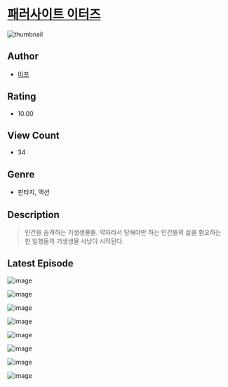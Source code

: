 # [패러사이트 이터즈](https://comic.naver.com/challenge/list?titleId=811258)
![thumbnail](https://image-comic.pstatic.net/user_contents_data/challenge_comic/2023/05/25/upload_7306019717543638324_480x623.jpeg)

## Author
- [이프](https://comic.naver.com/artistTitle?id=367261)

## Rating
- 10.00

## View Count
- 34

## Genre
- 판타지, 액션

## Description
> 인간을 습격하는 기생생물들. 약자라서 당해야만 하는 인간들의 삶을 혐오하는 한 일행들의 기생생물 사냥이 시작된다.


## Latest Episode
![image](https://image-comic.pstatic.net/user_contents_data/challenge_comic/2023/05/25/367261/upload_7234251285671850593.jpeg)

![image](https://image-comic.pstatic.net/user_contents_data/challenge_comic/2023/05/25/367261/upload_3487535663079974243.jpeg)

![image](https://image-comic.pstatic.net/user_contents_data/challenge_comic/2023/05/25/367261/upload_3703141085131203634.jpeg)

![image](https://image-comic.pstatic.net/user_contents_data/challenge_comic/2023/05/25/367261/upload_3904674071026284853.jpeg)

![image](https://image-comic.pstatic.net/user_contents_data/challenge_comic/2023/05/25/367261/upload_7233405766394460212.jpeg)

![image](https://image-comic.pstatic.net/user_contents_data/challenge_comic/2023/05/25/367261/upload_3978983268064375141.jpeg)

![image](https://image-comic.pstatic.net/user_contents_data/challenge_comic/2023/05/25/367261/upload_3486689034929004850.jpeg)

![image](https://image-comic.pstatic.net/user_contents_data/challenge_comic/2023/05/25/367261/upload_7221584898865849651.jpeg)
